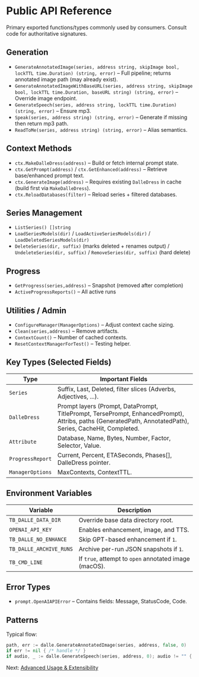 # Public API Reference

Primary exported functions/types commonly used by consumers. Consult code for authoritative signatures.

## Generation

- `GenerateAnnotatedImage(series, address string, skipImage bool, lockTTL time.Duration) (string, error)` – Full pipeline; returns annotated image path (may already exist).
- `GenerateAnnotatedImageWithBaseURL(series, address string, skipImage bool, lockTTL time.Duration, baseURL string) (string, error)` – Override image endpoint.
- `GenerateSpeech(series, address string, lockTTL time.Duration) (string, error)` – Ensure mp3.
- `Speak(series, address string) (string, error)` – Generate if missing then return mp3 path.
- `ReadToMe(series, address string) (string, error)` – Alias semantics.

## Context Methods

- `ctx.MakeDalleDress(address)` – Build or fetch internal prompt state.
- `ctx.GetPrompt(address)` / `ctx.GetEnhanced(address)` – Retrieve base/enhanced prompt text.
- `ctx.GenerateImage(address)` – Requires existing `DalleDress` in cache (build first via `MakeDalleDress`).
- `ctx.ReloadDatabases(filter)` – Reload series + filtered databases.

## Series Management

- `ListSeries() []string`
- `LoadSeriesModels(dir)` / `LoadActiveSeriesModels(dir)` / `LoadDeletedSeriesModels(dir)`
- `DeleteSeries(dir, suffix)` (marks deleted + renames output) / `UndeleteSeries(dir, suffix)` / `RemoveSeries(dir, suffix)` (hard delete)

## Progress

- `GetProgress(series,address)` – Snapshot (removed after completion)
- `ActiveProgressReports()` – All active runs

## Utilities / Admin

- `ConfigureManager(ManagerOptions)` – Adjust context cache sizing.
- `Clean(series,address)` – Remove artifacts.
- `ContextCount()` – Number of cached contexts.
- `ResetContextManagerForTest()` – Testing helper.

## Key Types (Selected Fields)

| Type | Important Fields |
|------|------------------|
| `Series` | Suffix, Last, Deleted, filter slices (Adverbs, Adjectives, ...). |
| `DalleDress` | Prompt layers (Prompt, DataPrompt, TitlePrompt, TersePrompt, EnhancedPrompt), Attribs, paths (GeneratedPath, AnnotatedPath), Series, CacheHit, Completed. |
| `Attribute` | Database, Name, Bytes, Number, Factor, Selector, Value. |
| `ProgressReport` | Current, Percent, ETASeconds, Phases[], DalleDress pointer. |
| `ManagerOptions` | MaxContexts, ContextTTL. |

## Environment Variables

| Variable | Description |
|----------|-------------|
| `TB_DALLE_DATA_DIR` | Override base data directory root. |
| `OPENAI_API_KEY` | Enables enhancement, image, and TTS. |
| `TB_DALLE_NO_ENHANCE` | Skip GPT-based enhancement if `1`. |
| `TB_DALLE_ARCHIVE_RUNS` | Archive per-run JSON snapshots if `1`. |
| `TB_CMD_LINE` | If `true`, attempt to `open` annotated image (macOS). |

## Error Types

- `prompt.OpenAIAPIError` – Contains fields: Message, StatusCode, Code.

## Patterns

Typical flow:

```go
path, err := dalle.GenerateAnnotatedImage(series, address, false, 0)
if err != nil { /* handle */ }
if audio, _ := dalle.GenerateSpeech(series, address, 0); audio != "" { /* use mp3 */ }
```

Next: [Advanced Usage & Extensibility](11-advanced.md)
